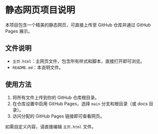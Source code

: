 # 静态网页项目说明

本项目包含一个精美的静态网页，可直接上传至 GitHub 仓库并通过 GitHub Pages 展示。

## 文件说明
- `主页.html`：主网页文件，包含所有样式和脚本，直接打开即可浏览。
- `README.md`：本说明文件。

## 使用方法
1. 将所有文件上传到你的 GitHub 仓库根目录。
2. 在仓库设置中启用 GitHub Pages，选择 `main` 分支和根目录（或 docs 目录）。
3. 访问分配的 GitHub Pages 链接即可查看网页。

如需自定义内容，请直接编辑 `主页.html` 文件。
